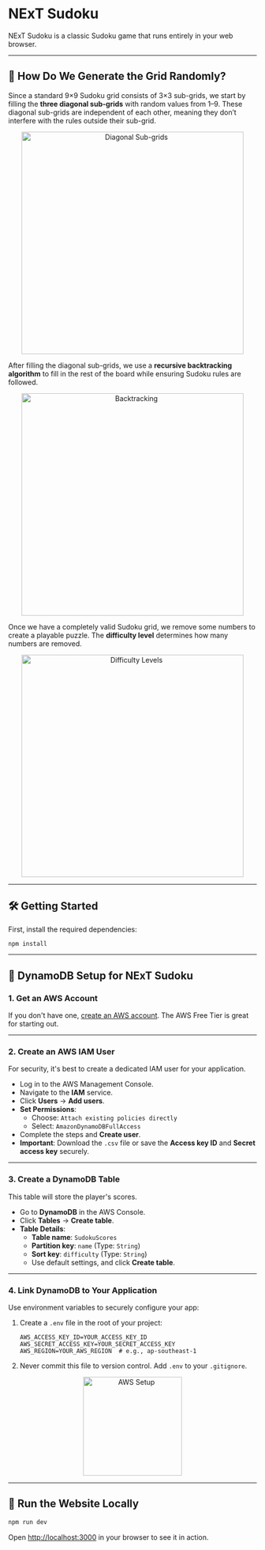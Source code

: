 # NExT Sudoku

NExT Sudoku is a classic Sudoku game that runs entirely in your web browser.

---

## 🚀 How Do We Generate the Grid Randomly?

Since a standard 9×9 Sudoku grid consists of 3×3 sub-grids, we start by filling the **three diagonal sub-grids** with random values from 1–9. These diagonal sub-grids are independent of each other, meaning they don’t interfere with the rules outside their sub-grid.

<p align="center">
  <img src="https://imgur.com/7tyyD2g.png" width="450px" alt="Diagonal Sub-grids"/>
</p>

After filling the diagonal sub-grids, we use a **recursive backtracking algorithm** to fill in the rest of the board while ensuring Sudoku rules are followed.

<p align="center">
  <img src="https://imgur.com/QJFwtDC.png" width="450px" alt="Backtracking"/>
</p>

Once we have a completely valid Sudoku grid, we remove some numbers to create a playable puzzle. The **difficulty level** determines how many numbers are removed.

<p align="center">
  <img src="https://imgur.com/6jlg1AB.png" width="450px" alt="Difficulty Levels"/>
</p>

---

## 🛠️ Getting Started

First, install the required dependencies:

```bash
npm install
```

---

## 💾 DynamoDB Setup for NExT Sudoku

### 1. Get an AWS Account

If you don't have one, [create an AWS account](https://aws.amazon.com/). The AWS Free Tier is great for starting out.

---

### 2. Create an AWS IAM User

For security, it's best to create a dedicated IAM user for your application.

- Log in to the AWS Management Console.
- Navigate to the **IAM** service.
- Click **Users** → **Add users**.
- **Set Permissions**:
  - Choose: `Attach existing policies directly`
  - Select: `AmazonDynamoDBFullAccess`
- Complete the steps and **Create user**.
- **Important**: Download the `.csv` file or save the **Access key ID** and **Secret access key** securely.

---

### 3. Create a DynamoDB Table

This table will store the player's scores.

- Go to **DynamoDB** in the AWS Console.
- Click **Tables** → **Create table**.
- **Table Details**:
  - **Table name**: `SudokuScores`
  - **Partition key**: `name` (Type: `String`)
  - **Sort key**: `difficulty` (Type: `String`)
  - Use default settings, and click **Create table**.

---

### 4. Link DynamoDB to Your Application

Use environment variables to securely configure your app:

1. Create a `.env` file in the root of your project:

    ```env
    AWS_ACCESS_KEY_ID=YOUR_ACCESS_KEY_ID
    AWS_SECRET_ACCESS_KEY=YOUR_SECRET_ACCESS_KEY
    AWS_REGION=YOUR_AWS_REGION  # e.g., ap-southeast-1
    ```

2. Never commit this file to version control. Add `.env` to your `.gitignore`.

<p align="center">
  <img src="https://imgur.com/tLknajb.png" width="200px" alt="AWS Setup"/>
</p>

---

## 🧪 Run the Website Locally

```bash
npm run dev
```

Open [http://localhost:3000](http://localhost:3000) in your browser to see it in action.
